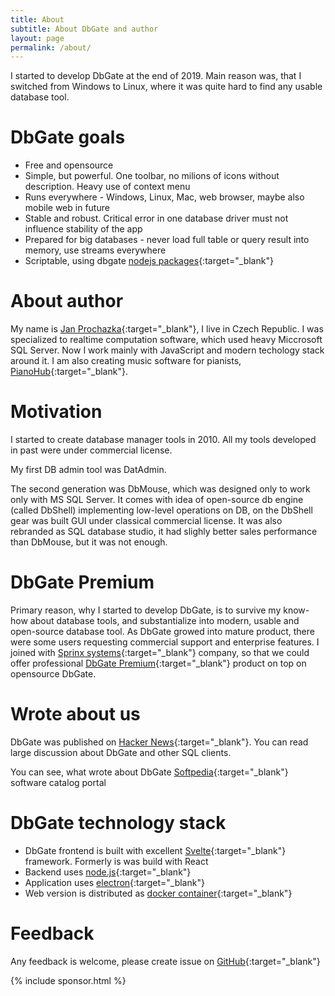 ```yaml
---
title: About
subtitle: About DbGate and author
layout: page
permalink: /about/
---
```


I started to develop DbGate at the end of 2019. Main reason was, that I switched from Windows to Linux, where it was quite hard to find any usable database tool.

# DbGate goals

- Free and opensource
- Simple, but powerful. One toolbar, no milions of icons without description. Heavy use of context menu
- Runs everywhere - Windows, Linux, Mac, web browser, maybe also mobile web in future
- Stable and robust. Critical error in one database driver must not influence stability of the app
- Prepared for big databases - never load full table or query result into memory, use streams everywhere
- Scriptable, using dbgate [nodejs packages](https://www.npmjs.com/package/dbgate-api){:target="_blank"}

# About author

My name is [Jan Prochazka](https://github.com/janproch/){:target="_blank"}, I live in Czech Republic. I was specialized to realtime computation software, which used heavy Miccrosoft SQL Server. Now I work mainly with JavaScript and modern techology stack around it. I am also creating music software for pianists, [PianoHub](https://pianohub.cloud){:target="_blank"}.

# Motivation
I started to create database manager tools in 2010. All my tools developed in past were under commercial license.

My first DB admin tool was DatAdmin.

The second generation was DbMouse, which was designed only to work only with MS SQL Server. It comes with idea of open-source db engine (called DbShell) implementing low-level operations on DB, on the DbShell gear was built GUI under classical commercial license. It was also rebranded as SQL database studio, it had slighly better sales performance than DbMouse, but it was not enough.

# DbGate Premium
Primary reason, why I started to develop DbGate, is to survive my know-how about database tools, and substantialize into modern, usable and open-source database tool.
As DbGate growed into mature product, there were some users requesting commercial support and enterprise features. I joined with [Sprinx systems](https://sprinx.com/){:target="_blank"} company, so that we could offer professional [DbGate Premium](https://dbgate.eu){:target="_blank"} product on top on opensource DbGate.

# Wrote about us

DbGate was published on [Hacker News](https://news.ycombinator.com/item?id=26899100){:target="_blank"}. You can read large discussion about DbGate and other SQL clients.

You can see, what wrote about DbGate [Softpedia](https://www.softpedia.com/get/Internet/Servers/Database-Utils/DbGate.shtml){:target="_blank"} software catalog portal

# DbGate technology stack

- DbGate frontend is built with excellent [Svelte](https://svelte.dev){:target="_blank"} framework. Formerly is was build with React
- Backend uses [node.js](https://nodejs.org/){:target="_blank"}
- Application uses [electron](https://www.electronjs.org/){:target="_blank"}
- Web version is distributed as [docker container](https://hub.docker.com/repository/docker/dbgate/dbgate){:target="_blank"}

# Feedback

Any feedback is welcome, please create issue on [GitHub](https://github.com/dbgate/dbgate/issues/new/choose){:target="_blank"}

{% include sponsor.html %}
